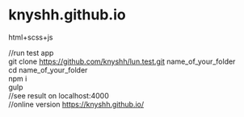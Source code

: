 # knyshh.github.io
html+scss+js

//run test app  <br/>
git clone  https://github.com/knyshh/lun.test.git name_of_your_folder   <br/>
cd name_of_your_folder  <br/>
npm i  <br/>
gulp  <br/>
//see result on localhost:4000 
<br/>
//online version  https://knyshh.github.io/
